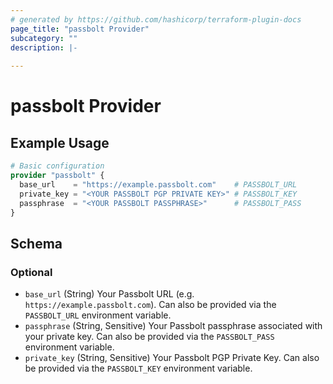 ```yaml
---
# generated by https://github.com/hashicorp/terraform-plugin-docs
page_title: "passbolt Provider"
subcategory: ""
description: |-
  
---
```


# passbolt Provider



## Example Usage

```terraform
# Basic configuration
provider "passbolt" {
  base_url    = "https://example.passbolt.com"    # PASSBOLT_URL
  private_key = "<YOUR PASSBOLT PGP PRIVATE KEY>" # PASSBOLT_KEY
  passphrase  = "<YOUR PASSBOLT PASSPHRASE>"      # PASSBOLT_PASS
}
```

<!-- schema generated by tfplugindocs -->
## Schema

### Optional

- `base_url` (String) Your Passbolt URL (e.g. `https://example.passbolt.com`). Can also be provided via the `PASSBOLT_URL` environment variable.
- `passphrase` (String, Sensitive) Your Passbolt passphrase associated with your private key. Can also be provided via the `PASSBOLT_PASS` environment variable.
- `private_key` (String, Sensitive) Your Passbolt PGP Private Key. Can also be provided via the `PASSBOLT_KEY` environment variable.
